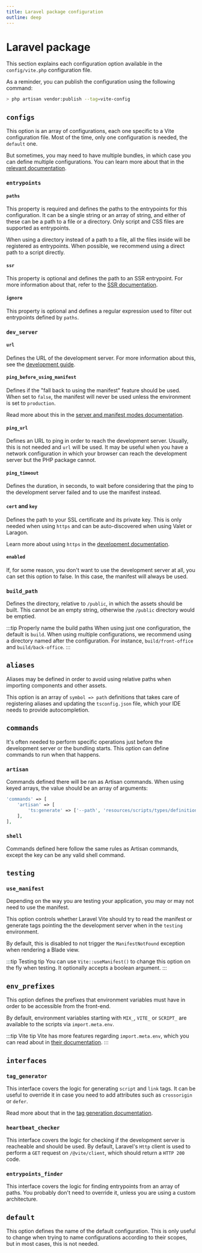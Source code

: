 ```yaml
---
title: Laravel package configuration
outline: deep
---
```


# Laravel package

This section explains each configuration option available in the `config/vite.php` configuration file.

As a reminder, you can publish the configuration using the following command:

```sh
> php artisan vendor:publish --tag=vite-config
```

## `configs`

This option is an array of configurations, each one specific to a Vite configuration file. Most of the time, only one configuration is needed, the `default` one. 

But sometimes, you may need to have multiple bundles, in which case you can define multiple configurations. You can learn more about that in the [relevant documentation](/guide/extra-topics/multiple-configurations).

### `entrypoints`

#### `paths`

This property is required and defines the paths to the entrypoints for this configuration. It can be a single string or an array of string, and either of these can be a path to a file or a directory. Only script and CSS files are supported as entrypoints. 

When using a directory instead of a path to a file, all the files inside will be registered as entrypoints. When possible, we recommend using a direct path to a script directly.

#### `ssr`

This property is optional and defines the path to an SSR entrypoint. For more information about that, refer to the [SSR documentation](/guide/features/ssr).

#### `ignore`

This property is optional and defines a regular expression used to filter out entrypoints defined by `paths`.

### `dev_server`

#### `url`

Defines the URL of the development server. For more information about this, see the [development guide](/guide/essentials/development).

#### `ping_before_using_manifest`

Defines if the "fall back to using the manifest" feature should be used. When set to `false`, the manifest will never be used unless the environment is set to `production`.

Read more about this in the [server and manifest modes documentation](/guide/essentials/server-and-manifest-modes).

#### `ping_url`

Defines an URL to ping in order to reach the development server. Usually, this is not needed and `url` will be used. It may be useful when you have a network configuration in which your browser can reach the development server but the PHP package cannot.

#### `ping_timeout`

Defines the duration, in seconds, to wait before considering that the ping to the development server failed and to use the manifest instead.

#### `cert` and `key`

Defines the path to your SSL certificate and its private key. This is only needed when using `https` and can be auto-discovered when using Valet or Laragon.

Learn more about using `https` in the [development documentation](/guide/essentials/development#using-http-over-tsl).


#### `enabled`

If, for some reason, you don't want to use the development server at all, you can set this option to false. In this case, the manifest will always be used.

### `build_path`

Defines the directory, relative to `/public`, in which the assets should be built. This cannot be an empty string, otherwise the `/public` directory would be emptied.

:::tip Properly name the build paths
When using just one configuration, the default is `build`. When using multiple configurations, we recommend using a directory named after the configuration. For instance, `build/front-office` and `build/back-office`.
:::

## `aliases`

Aliases may be defined in order to avoid using relative paths when importing components and other assets. 

This option is an array of `symbol => path` definitions that takes care of registering aliases and updating the `tsconfig.json` file, which your IDE needs to provide autocompletion.

## `commands`

It's often needed to perform specific operations just before the development server or the bundling starts. This option can define commands to run when that happens.


### `artisan`

Commands defined there will be ran as Artisan commands. When using keyed arrays, the value should be an array of arguments:

```php
'commands' => [
    'artisan' => [
        'ts:generate' => ['--path', 'resources/scripts/types/definition.d.ts']
    ],
],
```

### `shell`

Commands defined here follow the same rules as Artisan commands, except the key can be any valid shell command.

## `testing`

### `use_manifest`

Depending on the way you are testing your application, you may or may not need to use the manifest. 

This option controls whether Laravel Vite should try to read the manifest or generate tags pointing the the development server when in the `testing` environment.

By default, this is disabled to not trigger the `ManifestNotFound` exception when rendering a Blade view.

:::tip Testing tip
You can use `Vite::useManifest()` to change this option on the fly when testing. It optionally accepts a boolean argument.
:::

## `env_prefixes`

This option defines the prefixes that environment variables must have in order to be accessible from the front-end.

By default, environment variables starting with `MIX_`, `VITE_` or `SCRIPT_` are available to the scripts via `import.meta.env`.


:::tip Vite tip
Vite has more features regarding `import.meta.env`, which you can read about in [their documentation](https://vitejs.dev/guide/env-and-mode.html#env-variables-and-modes).
:::

## `interfaces`

### `tag_generator`

This interface covers the logic for generating `script` and `link` tags. It can be useful to override it in case you need to add attributes such as `crossorigin` or `defer`.

Read more about that in the [tag generation documentation](/guide/extra-topics/tag-generation).

### `heartbeat_checker`

This interface covers the logic for checking if the development server is reacheable and should be used. By default, Laravel's `Http` client is used to perform a `GET` request on `/@vite/client`, which should return a `HTTP 200` code.

### `entrypoints_finder`

This interface covers the logic for finding entrypoints from an array of paths. You probably don't need to override it, unless you are using a custom architecture.

## `default`

This option defines the name of the default configuration. This is only useful to change when trying to name configurations according to their scopes, but in most cases, this is not needed.
